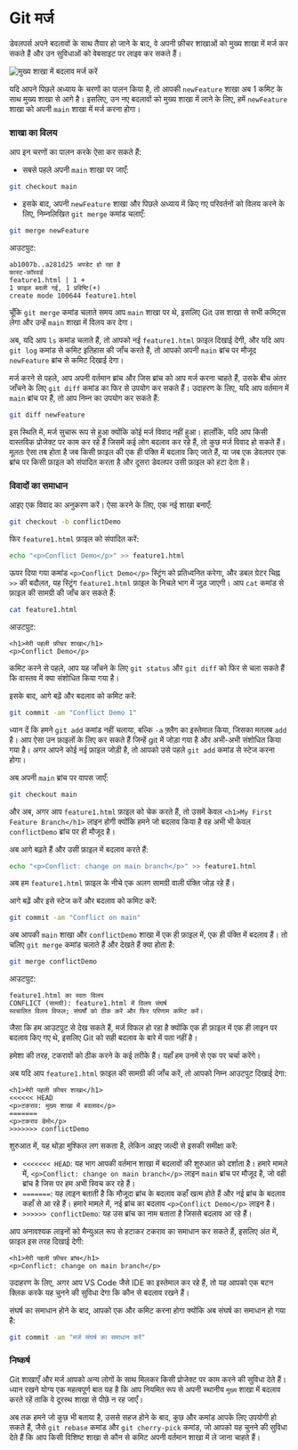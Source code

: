 # Git मर्ज

डेवलपर्स अपने बदलावों के साथ तैयार हो जाने के बाद, वे अपनी फ़ीचर शाखाओं को मुख्य शाखा में मर्ज कर सकते हैं और उन सुविधाओं को वेबसाइट पर लाइव कर सकते हैं।

![मुख्य शाखा में बदलाव मर्ज करें](https://user-images.githubusercontent.com/21223421/111697237-fd5c4f80-883d-11eb-9506-4347ba482250.png)

यदि आपने पिछले अध्याय के चरणों का पालन किया है, तो आपकी `newFeature` शाखा अब 1 कमिट के साथ मुख्य शाखा से आगे है। इसलिए, उन नए बदलावों को मुख्य शाखा में लाने के लिए, हमें `newFeature` शाखा को अपनी `main` शाखा में मर्ज करना होगा।

### शाखा का विलय

आप इन चरणों का पालन करके ऐसा कर सकते हैं:

* सबसे पहले अपनी `main` शाखा पर जाएँ:

```bash
git checkout main
```

* इसके बाद, अपनी `newFeature` शाखा और पिछले अध्याय में किए गए परिवर्तनों को विलय करने के लिए, निम्नलिखित `git merge` कमांड चलाएँ:

```bash
git merge newFeature
```

आउटपुट:

```
ab1007b..a281d25 अपडेट हो रहा है
फ़ास्ट-फ़ॉरवर्ड
feature1.html | 1 +
1 फ़ाइल बदली गई, 1 प्रविष्टि(+)
create mode 100644 feature1.html
```

चूँकि `git merge` कमांड चलाते समय आप `main` शाखा पर थे, इसलिए Git उस शाखा से सभी कमिट्स लेगा और उन्हें `main` शाखा में विलय कर देगा।

अब, यदि आप `ls` कमांड चलाते हैं, तो आपको नई `feature1.html` फ़ाइल दिखाई देगी, और यदि आप `git log` कमांड से कमिट इतिहास की जाँच करते हैं, तो आपको अपनी `main` ब्रांच पर मौजूद `newFeature` ब्रांच से कमिट दिखाई देगा।

मर्ज करने से पहले, आप अपनी वर्तमान ब्रांच और जिस ब्रांच को आप मर्ज करना चाहते हैं, उसके बीच अंतर जाँचने के लिए `git diff` कमांड का फिर से उपयोग कर सकते हैं। उदाहरण के लिए, यदि आप वर्तमान में `main` ब्रांच पर हैं, तो आप निम्न का उपयोग कर सकते हैं:

```bash
git diff newFeature
```

इस स्थिति में, मर्ज सुचारू रूप से हुआ क्योंकि कोई मर्ज विवाद नहीं हुआ। हालाँकि, यदि आप किसी वास्तविक प्रोजेक्ट पर काम कर रहे हैं जिसमें कई लोग बदलाव कर रहे हैं, तो कुछ मर्ज विवाद हो सकते हैं। मूलतः ऐसा तब होता है जब किसी फ़ाइल की एक ही पंक्ति में बदलाव किए जाते हैं, या जब एक डेवलपर एक ब्रांच पर किसी फ़ाइल को संपादित करता है और दूसरा डेवलपर उसी फ़ाइल को हटा देता है।

### विवादों का समाधान

आइए एक विवाद का अनुकरण करें। ऐसा करने के लिए, एक नई शाखा बनाएँ:

```bash
git checkout -b conflictDemo
```

फिर `feature1.html` फ़ाइल को संपादित करें:

```bash
echo "<p>Conflict Demo</p>" >> feature1.html
```

ऊपर दिया गया कमांड `<p>Conflict Demo</p>` स्ट्रिंग को प्रतिध्वनित करेगा, और डबल ग्रेटर चिह्न `>>` की बदौलत, यह स्ट्रिंग `feature1.html` फ़ाइल के निचले भाग में जुड़ जाएगी। आप `cat` कमांड से फ़ाइल की सामग्री की जाँच कर सकते हैं:

```bash
cat feature1.html
```

आउटपुट:

```
<h1>मेरी पहली फ़ीचर शाखा</h1>
<p>Conflict Demo</p>
```

कमिट करने से पहले, आप यह जाँचने के लिए `git status` और `git diff` को फिर से चला सकते हैं कि वास्तव में क्या संशोधित किया गया है।

इसके बाद, आगे बढ़ें और बदलाव को कमिट करें:

```bash
git commit -am "Conflict Demo 1"
```

ध्यान दें कि हमने `git add` कमांड नहीं चलाया, बल्कि `-a` फ़्लैग का इस्तेमाल किया, जिसका मतलब `add` है। आप ऐसा उन फ़ाइलों के लिए कर सकते हैं जिन्हें git में जोड़ा गया है और अभी-अभी संशोधित किया गया है। अगर आपने कोई नई फ़ाइल जोड़ी है, तो आपको उसे पहले `git add` कमांड से स्टेज करना होगा।

अब अपनी `main` ब्रांच पर वापस जाएँ:

```bash
git checkout main
```

और अब, अगर आप `feature1.html` फ़ाइल को चेक करते हैं, तो उसमें केवल `<h1>My First Feature Branch</h1>` लाइन होगी क्योंकि हमने जो बदलाव किया है वह अभी भी केवल `conflictDemo` ब्रांच पर ही मौजूद है।

अब आगे बढ़ते हैं और उसी फ़ाइल में बदलाव करते हैं:

```bash
echo "<p>Conflict: change on main branch</p>" >> feature1.html
```

अब हम `feature1.html` फ़ाइल के नीचे एक अलग सामग्री वाली पंक्ति जोड़ रहे हैं।

आगे बढ़ें और इसे स्टेज करें और बदलाव को कमिट करें:

```bash
git commit -am "Conflict on main"
```

अब आपकी `main` शाखा और `conflictDemo` शाखा में एक ही फ़ाइल में, एक ही पंक्ति में बदलाव हैं। तो चलिए `git merge` कमांड चलाते हैं और देखते हैं क्या होता है:

```bash
git merge conflictDemo
```

आउटपुट:

```
feature1.html का स्वतः विलय
CONFLICT (सामग्री): feature1.html में विलय संघर्ष
स्वचालित विलय विफल; संघर्षों को ठीक करें और फिर परिणाम कमिट करें।
```

जैसा कि हम आउटपुट से देख सकते हैं, मर्ज विफल हो रहा है क्योंकि एक ही फ़ाइल में एक ही लाइन पर बदलाव किए गए थे, इसलिए Git को सही बदलाव के बारे में पता नहीं है।

हमेशा की तरह, टकरावों को ठीक करने के कई तरीके हैं। यहाँ हम उनमें से एक पर चर्चा करेंगे।

अब यदि आप `feature1.html` फ़ाइल की सामग्री की जाँच करें, तो आपको निम्न आउटपुट दिखाई देगा:

```
<h1>मेरी पहली फ़ीचर शाखा</h1>
<<<<<< HEAD
<p>टकराव: मुख्य शाखा में बदलाव</p>
=======
<p>टकराव डेमो</p>
>>>>>>> conflictDemo
```

शुरुआत में, यह थोड़ा मुश्किल लग सकता है, लेकिन आइए जल्दी से इसकी समीक्षा करें:

* `<<<<<<< HEAD`: यह भाग आपकी वर्तमान शाखा में बदलावों की शुरुआत को दर्शाता है। हमारे मामले में, `<p>Conflict: change on main branch</p>` लाइन `main` ब्रांच पर मौजूद है, जो वही ब्रांच है जिस पर हम अभी स्विच कर रहे हैं।
* `=======`: यह लाइन बताती है कि मौजूदा ब्रांच के बदलाव कहाँ खत्म होते हैं और नई ब्रांच के बदलाव कहाँ से आ रहे हैं। हमारे मामले में, नई ब्रांच का बदलाव `<p>Conflict Demo</p>` लाइन है।
* `>>>>>> conflictDemo`: यह उस ब्रांच का नाम बताता है जिससे बदलाव आ रहे हैं।

आप अनावश्यक लाइनों को मैन्युअल रूप से हटाकर टकराव का समाधान कर सकते हैं, इसलिए अंत में, फ़ाइल इस तरह दिखाई देगी:

```
<h1>मेरी पहली फ़ीचर ब्रांच</h1>
<p>Conflict: change on main branch</p>
```

उदाहरण के लिए, अगर आप VS Code जैसे IDE का इस्तेमाल कर रहे हैं, तो यह आपको एक बटन क्लिक करके यह चुनने की सुविधा देगा कि कौन से बदलाव रखने हैं।

संघर्ष का समाधान होने के बाद, आपको एक और कमिट करना होगा क्योंकि अब संघर्ष का समाधान हो गया है:

```bash
git commit -am "मर्ज संघर्ष का समाधान करें"
```

### निष्कर्ष

Git शाखाएँ और मर्ज आपको अन्य लोगों के साथ मिलकर किसी प्रोजेक्ट पर काम करने की सुविधा देते हैं। ध्यान रखने योग्य एक महत्वपूर्ण बात यह है कि आप नियमित रूप से अपनी स्थानीय `मुख्य` शाखा में बदलाव करते रहें ताकि वे दूरस्थ शाखा से पीछे न रह जाएँ।

अब तक हमने जो कुछ भी बताया है, उससे सहज होने के बाद, कुछ और कमांड आपके लिए उपयोगी हो सकते हैं, जैसे `git rebase` कमांड और `git cherry-pick` कमांड, जो आपको यह चुनने की सुविधा देते हैं कि आप किसी विशिष्ट शाखा से कौन से कमिट अपनी वर्तमान शाखा में ले जाना चाहते हैं।
